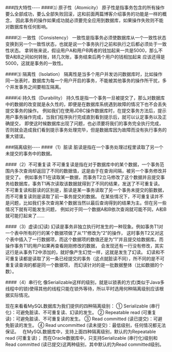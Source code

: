 ###四大特性----
 ####⑴ 原子性（Atomicity）
  原子性是指事务包含的所有操作要么全部成功，要么全部失败回滚，这和前面两篇博客介绍事务的功能是一样的概念，
  因此事务的操作如果成功就必须要完全应用到数据库，如果操作失败则不能对数据库有任何影响。

 ####⑵ 一致性（Consistency）
  一致性是指事务必须使数据库从一个一致性状态变换到另一个一致性状态，也就是说一个事务执行之前和执行之后都必须处于一致性状态。
  拿转账来说，假设用户A和用户B两者的钱加起来一共是5000，那么不管A和B之间如何转账，转几次账，事务结束后两个用户的钱相加起来
  应该还得是5000，这就是事务的一致性。

 ####⑶ 隔离性（Isolation）
  隔离性是当多个用户并发访问数据库时，比如操作同一张表时，数据库为每一个用户开启的事务，不能被其他事务的操作所干扰，多个并发事务之间要相互隔离。

 ####⑷ 持久性（Durability）
  持久性是指一个事务一旦被提交了，那么对数据库中的数据的改变就是永久性的，即便是在数据库系统遇到故障的情况下也不会丢失提交事务的操作。
  例如我们在使用JDBC操作数据库时，在提交事务方法后，提示用户事务操作完成，当我们程序执行完成直到看到提示后，就可以认定事务以及正确提交，
  即使这时候数据库出现了问题，也必须要将我们的事务完全执行完成，否则就会造成我们看到提示事务处理完毕，但是数据库因为故障而没有执行事务的重大错误。

###隔离级别----
 ####（1）脏读
  脏读是指在一个事务处理过程里读取了另一个未提交的事务中的数据。

 ####（2）不可重复读
  不可重复读是指在对于数据库中的某个数据，一个事务范围内多次查询却返回了不同的数据值，这是由于在查询间隔，被另一个事务修改并提交了。
  例如事务T1在读取某一数据，而事务T2立马修改了这个数据并且提交事务给数据库，事务T1再次读取该数据就得到了不同的结果，发送了不可重复读。
  不可重复读和脏读的区别是，脏读是某一事务读取了另一个事务未提交的脏数据，而不可重复读则是读取了前一事务提交的数据。
  在某些情况下，不可重复读并不是问题，比如我们多次查询某个数据当然以最后查询得到的结果为主。但在另一些情况下就有可能发生问题，
  例如对于同一个数据A和B依次查询就可能不同，A和B就可能打起来了……

 ####（3）虚读(幻读)
  幻读是事务非独立执行时发生的一种现象。例如事务T1对一个表中所有的行的某个数据项做了从“1”修改为“2”的操作，
  这时事务T2又对这个表中插入了一行数据项，而这个数据项的数值还是为“1”并且提交给数据库。而操作事务T1的用户如果再查看刚刚修改的数据，
  会发现还有一行没有修改，其实这行是从事务T2中添加的，就好像产生幻觉一样，这就是发生了幻读。
  幻读和不可重复读都是读取了另一条已经提交的事务（这点就脏读不同），所不同的是不可重复读查询的都是同一个数据项，
  而幻读针对的是一批数据整体（比如数据的个数）。

 ####（4）串行化
  像Serializable这样的级别，就是以锁表的方式(类似于Java多线程中的锁)使得其他的线程只能在锁外等待，所以平时选用何种隔离级别应该根据实际情况。

  现在来看看MySQL数据库为我们提供的四种隔离级别：
  ① Serializable (串行化)：可避免脏读、不可重复读、幻读的发生。
  ② Repeatable read (可重复读)：可避免脏读、不可重复读的发生。
  ③ Read committed (读已提交)：可避免脏读的发生。
  ④ Read uncommitted (读未提交)：最低级别，任何情况都无法保证。
 
  在MySQL数据库中，支持上面四种隔离级别，默认的为Repeatable read (可重复读)；
  而在Oracle数据库中，只支持Serializable (串行化)级别和Read committed (读已提交)这两种级别，其中默认的为Read committed级别。
